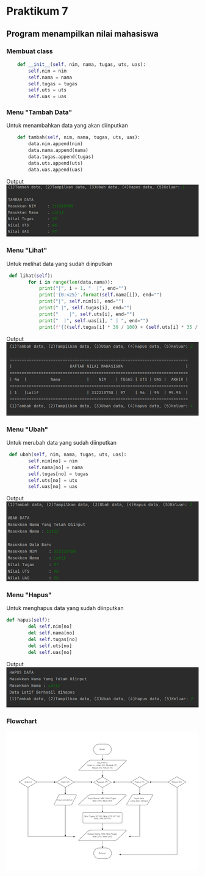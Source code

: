 # Praktikum 7
## Program menampilkan nilai mahasiswa


### Membuat class

``` python
    def __init__(self, nim, nama, tugas, uts, uas):
        self.nim = nim
        self.nama = nama
        self.tugas = tugas
        self.uts = uts
        self.uas = uas
```

### Menu "Tambah Data"
Untuk menambahkan data yang akan diinputkan

``` python
    def tambah(self, nim, nama, tugas, uts, uas):
        data.nim.append(nim)
        data.nama.append(nama)
        data.tugas.append(tugas)
        data.uts.append(uts)
        data.uas.append(uas)
```
Output
![tambah](gambar/tambah.png)

### Menu "Lihat"
Untuk melihat data yang sudah diinputkan

``` python
 def lihat(self):
        for i in range(len(data.nama)):
            print("|", i + 1, "  |", end="")
            print('{0:<25}'.format(self.nama[i]), end="")
            print("|", self.nim[i], end="")
            print(" |", self.tugas[i], end="")
            print("    |", self.uts[i], end="")
            print("  |", self.uas[i], " | ", end="")
            print(f'{((self.tugas[i] * 30 / 100) + (self.uts[i] * 35 / 100) + (self.uas[i] * 35 / 100)) :.2f}', " |")
```

Output
![lihat](gambar/lihat.png)

### Menu "Ubah"
Untuk merubah data yang sudah diinputkan

``` python
 def ubah(self, nim, nama, tugas, uts, uas):
        self.nim[no] = nim
        self.nama[no] = nama
        self.tugas[no] = tugas
        self.uts[no] = uts
        self.uas[no] = uas
```

Output
![ubah](gambar/ubah.png)

### Menu "Hapus"
Untuk menghapus data yang sudah diinputkan

``` python
def hapus(self):
        del self.nim[no]
        del self.nama[no]
        del self.tugas[no]
        del self.uts[no]
        del self.uas[no]
```
Output
![hapus](gambar/hapus.png)

### Flowchart
![flowchart](gambar/flowchart.jpg)